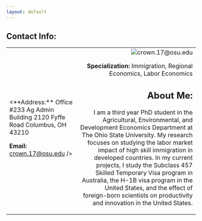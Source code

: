```yaml
---
layout: default
---
```

## Contact Info:
<table>
  <tr >
    <td align="left"><**Address:**
Office #233 Ag Admin Building
2120 Fyffe Road Columbus, OH 43210

**Email:** crown.17@osu.edu /></td>
   <td align="right"><img src = "crown_pic.jpg /> </td>
</table>

**Address:**
Office #233 Ag Admin Building
2120 Fyffe Road Columbus, OH 43210

**Email:** crown.17@osu.edu

**Specialization:** Immigration, Regional Economics, Labor Economics

## About Me:
I am a third year PhD student in the Agricultural, Environmental, and Development Economics Department at The Ohio State University.  My research focuses on studying the labor market impact of high skill immigration in developed countries.  In my current projects, I study the Subclass 457 Skilled Temporary Visa program in Australia, the H-1B visa program in the United States, and the effect of foreign-born scientists on productivity and innovation in the United States.